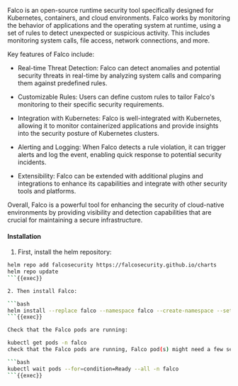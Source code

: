 Falco is an open-source runtime security tool specifically designed for Kubernetes, containers, and cloud environments. Falco works by monitoring the behavior of applications and the operating system at runtime, using a set of rules to detect unexpected or suspicious activity. This includes monitoring system calls, file access, network connections, and more.

Key features of Falco include:

- Real-time Threat Detection: Falco can detect anomalies and potential security threats in real-time by analyzing system calls and comparing them against predefined rules.

- Customizable Rules: Users can define custom rules to tailor Falco's monitoring to their specific security requirements.

- Integration with Kubernetes: Falco is well-integrated with Kubernetes, allowing it to monitor containerized applications and provide insights into the security posture of Kubernetes clusters.

- Alerting and Logging: When Falco detects a rule violation, it can trigger alerts and log the event, enabling quick response to potential security incidents.

- Extensibility: Falco can be extended with additional plugins and integrations to enhance its capabilities and integrate with other security tools and platforms.

Overall, Falco is a powerful tool for enhancing the security of cloud-native environments by providing visibility and detection capabilities that are crucial for maintaining a secure infrastructure.


#### Installation

1. First, install the helm repository:

```bash
helm repo add falcosecurity https://falcosecurity.github.io/charts
helm repo update
```{{exec}}

2. Then install Falco:

```bash
helm install --replace falco --namespace falco --create-namespace --set tty=true falcosecurity/falco
```{{exec}}

Check that the Falco pods are running:

kubectl get pods -n falco
check that the Falco pods are running, Falco pod(s) might need a few seconds to start. Wait until they are ready:

```bash
kubectl wait pods --for=condition=Ready --all -n falco
```{{exec}}
